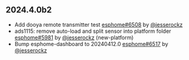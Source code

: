 ## 2024.4.0b2

- Add dooya remote transmitter test [esphome#6508](https://github.com/esphome/esphome/pull/6508) by [@jesserockz](https://github.com/jesserockz)
- ads1115: remove auto-load and split sensor into platform folder [esphome#5981](https://github.com/esphome/esphome/pull/5981) by [@jesserockz](https://github.com/jesserockz) (new-platform)
- Bump esphome-dashboard to 20240412.0 [esphome#6517](https://github.com/esphome/esphome/pull/6517) by [@jesserockz](https://github.com/jesserockz)

